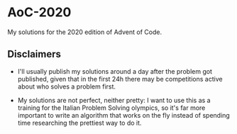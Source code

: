 # AoC-2020
My solutions for the 2020 edition of Advent of Code.

## Disclaimers
- I'll usually publish my solutions around a day after the problem got published, given that in the first 24h there may be competitions active about who solves a problem first.

- My solutions are not perfect, neither pretty: I want to use this as a training for the Italian Problem Solving olympics, so it's far more important to write an algorithm that works on the fly instead of spending time researching the prettiest way to do it.
